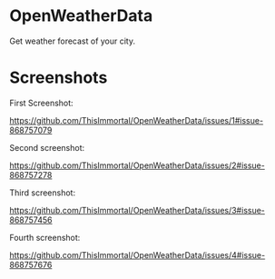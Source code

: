 # OpenWeatherData
Get weather forecast of your city.

# Screenshots

First Screenshot:

https://github.com/ThisImmortal/OpenWeatherData/issues/1#issue-868757079

Second screenshot:

https://github.com/ThisImmortal/OpenWeatherData/issues/2#issue-868757278

Third screenshot:

https://github.com/ThisImmortal/OpenWeatherData/issues/3#issue-868757456

Fourth screenshot:

https://github.com/ThisImmortal/OpenWeatherData/issues/4#issue-868757676
